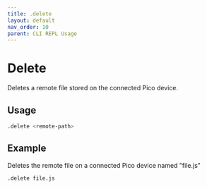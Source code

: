 ```yaml
---
title: .delete
layout: default
nav_order: 10
parent: CLI REPL Usage
---
```


# Delete

Deletes a remote file stored on the connected Pico device.

## Usage

```bash
.delete <remote-path>
```

## Example

Deletes the remote file on a connected Pico device named "file.js"

```bash
.delete file.js
```
